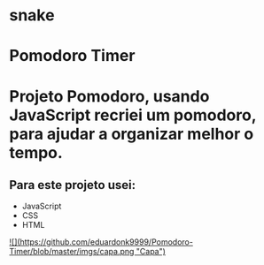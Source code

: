 # snake
<h1>Pomodoro Timer<h1>

<p>
Projeto Pomodoro, usando JavaScript recriei um pomodoro, para ajudar a organizar melhor o tempo.
</p>

<h2>Para este projeto usei:</h2>
<ul>
    <li>JavaScript</li>
    <li>CSS</li>
    <li>HTML</li>
</ul>


 <a href="" target='_blank'> 
![](https://github.com/eduardonk9999/Pomodoro-Timer/blob/master/imgs/capa.png "Capa") 
  

</a>
